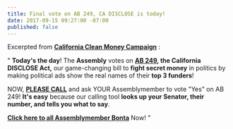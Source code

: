 ```yaml
---
title: Final vote on AB 249, CA DISCLOSE is today!
date: 2017-09-15 09:27:00 -07:00
published: false
---
```


Excerpted from [**California Clean Money Campaign**](http://www.caclean.org/) :

"   **Today's the day**!  The **Assembly** votes on **[AB 249](https://leginfo.legislature.ca.gov/faces/billNavClient.xhtml?bill_id=201720180AB249), the California DISCLOSE Act,** our game-changing bill to **fight secret money** in politics by making political ads show the real names of their **top 3 funders**!

NOW, [**PLEASE CALL**](https://www.yesfairelections.org/petition/ab249.php?ms=caclean-home) and ask YOUR Assemblymember to vote "Yes" on AB 249!  **It's easy** because our calling tool **looks up your Senator, their number, and tells you what to say**.

[**Click here to all Assemblymember Bonta**](https://www.yesfairelections.org/petition/ab249.php?ms=caclean-home) Now!  "
